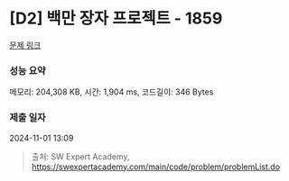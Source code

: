 # [D2] 백만 장자 프로젝트 - 1859 

[문제 링크](https://swexpertacademy.com/main/code/problem/problemDetail.do?contestProbId=AV5LrsUaDxcDFAXc) 

### 성능 요약

메모리: 204,308 KB, 시간: 1,904 ms, 코드길이: 346 Bytes

### 제출 일자

2024-11-01 13:09



> 출처: SW Expert Academy, https://swexpertacademy.com/main/code/problem/problemList.do